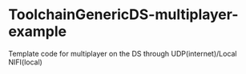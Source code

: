 # ToolchainGenericDS-multiplayer-example
Template code for multiplayer on the DS through UDP(internet)/Local NIFI(local)
